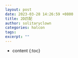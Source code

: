 ```yaml
---
layout: post
date: 2023-03-28 14:26:59 +0800
title: 2D匹配
author: solitaryclown
categories: halcon
tags: 
excerpt: ""
---
```

* content
{:toc}

## 